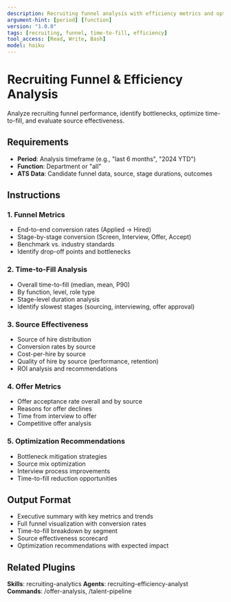 ```yaml
---
description: Recruiting funnel analysis with efficiency metrics and optimization recommendations
argument-hint: [period] [function]
version: "1.0.0"
tags: [recruiting, funnel, time-to-fill, efficiency]
tool_access: [Read, Write, Bash]
model: haiku
---
```


# Recruiting Funnel & Efficiency Analysis

Analyze recruiting funnel performance, identify bottlenecks, optimize time-to-fill, and evaluate source effectiveness.

## Requirements
- **Period**: Analysis timeframe (e.g., "last 6 months", "2024 YTD")
- **Function**: Department or "all"
- **ATS Data**: Candidate funnel data, source, stage durations, outcomes

## Instructions

### 1. Funnel Metrics
- End-to-end conversion rates (Applied → Hired)
- Stage-by-stage conversion (Screen, Interview, Offer, Accept)
- Benchmark vs. industry standards
- Identify drop-off points and bottlenecks

### 2. Time-to-Fill Analysis
- Overall time-to-fill (median, mean, P90)
- By function, level, role type
- Stage-level duration analysis
- Identify slowest stages (sourcing, interviewing, offer approval)

### 3. Source Effectiveness
- Source of hire distribution
- Conversion rates by source
- Cost-per-hire by source
- Quality of hire by source (performance, retention)
- ROI analysis and recommendations

### 4. Offer Metrics
- Offer acceptance rate overall and by source
- Reasons for offer declines
- Time from interview to offer
- Competitive offer analysis

### 5. Optimization Recommendations
- Bottleneck mitigation strategies
- Source mix optimization
- Interview process improvements
- Time-to-fill reduction opportunities

## Output Format
- Executive summary with key metrics and trends
- Full funnel visualization with conversion rates
- Time-to-fill breakdown by segment
- Source effectiveness scorecard
- Optimization recommendations with expected impact

## Related Plugins
**Skills**: recruiting-analytics
**Agents**: recruiting-efficiency-analyst
**Commands**: /offer-analysis, /talent-pipeline
